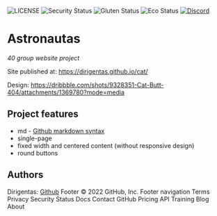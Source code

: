 ![LICENSE](https://img.shields.io/badge/license-MIT-blue.svg?style=flat-square)
![Security Status](https://img.shields.io/security-headers?label=Security&url=https%3A%2F%2Fgithub.com&style=flat-square)
![Gluten Status](https://img.shields.io/badge/Gluten-Free-green.svg)
![Eco Status](https://img.shields.io/badge/ECO-Friendly-green.svg)
[![Discord](https://discord.com/api/guilds/571393319201144843/widget.png)](https://discord.gg/dRwW4rw)

# Astronautas

_40 group website project_

Site published at: https://dirigentas.github.io/cat/

Design: https://dribbble.com/shots/9328351-Cat-Butt-404/attachments/1369780?mode=media

## Project features

-   md - [Github markdown syntax](https://docs.github.com/en/get-started/writing-on-github/getting-started-with-writing-and-formatting-on-github/basic-writing-and-formatting-syntax)
-   single-page
-   fixed width and centered content (without responsive design)
-   round buttons

## Authors

Dirigentas: [Github](https://github.com/Dirigentas)
Footer © 2022 GitHub, Inc. Footer navigation Terms Privacy Security Status Docs Contact GitHub Pricing API Training Blog About
